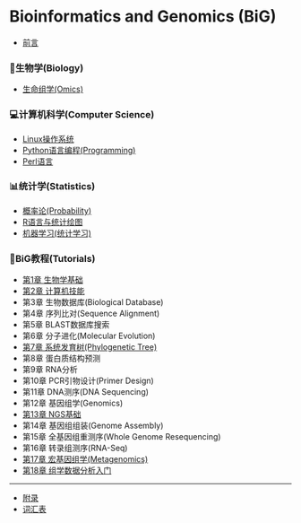 # Bioinformatics and Genomics (BiG)

* [前言](README.md)

### 🧬生物学(Biology)
* [生命组学(Omics)](Biology/Omics.md)

### 💻计算机科学(Computer Science)
* [Linux操作系统](Computer/Linux.md)
* [Python语言编程(Programming)](Computer/Python.md)
* [Perl语言](Computer/Perl.md)

### 📊统计学(Statistics)
* [概率论(Probability)](Statistics/Probability.md)
* [R语言与统计绘图](Statistics/R.md)
* [机器学习(统计学习)](Statistics/StatLearning.md)

### 📖BiG教程(Tutorials)
* [第1章 生物学基础](Tutorials/01BioogyBasics.md)
* [第2章 计算机技能](Tutorials/02ComputerSkills.md)
* 第3章 生物数据库(Biological Database)
* 第4章 序列比对(Sequence Alignment)
* 第5章 BLAST数据库搜索
* 第6章 分子进化(Molecular Evolution)
* [第7章 系统发育树(Phylogenetic Tree)](Tutorials/07phylogeny.md)
* 第8章 蛋白质结构预测
* 第9章 RNA分析
* 第10章 PCR引物设计(Primer Design)
* 第11章 DNA测序(DNA Sequencing)
* 第12章 基因组学(Genomics)
* [第13章 NGS基础](Tutorials/13NGS.md)
* 第14章 基因组组装(Genome Assembly)
* 第15章 全基因组重测序(Whole Genome Resequencing)
* 第16章 转录组测序(RNA-Seq)
* [第17章 宏基因组学(Metagenomics)](Tutorials/17metagenome.md)
* [第18章 组学数据分析入门](Tutorials/18DataAnalytics.md)
----
* [附录](Appendix.md)
* [词汇表](GLOSSARY.md)